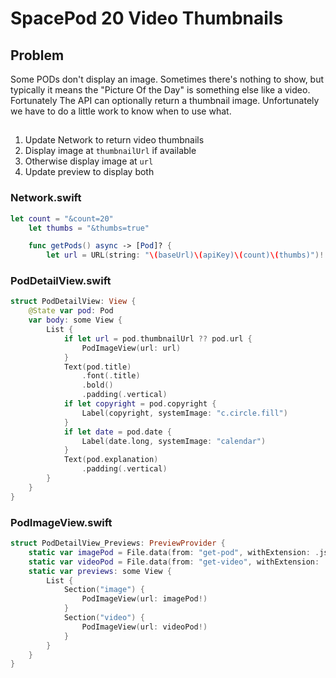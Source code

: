 # SpacePod 20 Video Thumbnails

## Problem

Some PODs don't display an image. Sometimes there's nothing to show, but typically it means the "Picture Of the Day" is something else like a video. Fortunately The API can optionally return a thumbnail image. Unfortunately we have to do a little work to know when to use what.

## 

1. Update Network to return video thumbnails
2. Display image at `thumbnailUrl` if available
3. Otherwise display image at `url`
4. Update preview to display both

### Network.swift

```swift
let count = "&count=20"
    let thumbs = "&thumbs=true"

    func getPods() async -> [Pod]? {
        let url = URL(string: "\(baseUrl)\(apiKey)\(count)\(thumbs)")!
```


### PodDetailView.swift

```swift
struct PodDetailView: View {
    @State var pod: Pod
    var body: some View {
        List {
            if let url = pod.thumbnailUrl ?? pod.url {
                PodImageView(url: url)
            }
            Text(pod.title)
                .font(.title)
                .bold()
                .padding(.vertical)
            if let copyright = pod.copyright {
                Label(copyright, systemImage: "c.circle.fill")
            }
            if let date = pod.date {
                Label(date.long, systemImage: "calendar")
            }
            Text(pod.explanation)
                .padding(.vertical)
        }
    }
}
```

### PodImageView.swift

```swift
struct PodDetailView_Previews: PreviewProvider {
    static var imagePod = File.data(from: "get-pod", withExtension: .json)?.toPod?.url
    static var videoPod = File.data(from: "get-video", withExtension: .json)?.toPod?.thumbnailUrl
    static var previews: some View {
        List {
            Section("image") {
                PodImageView(url: imagePod!)
            }
            Section("video") {
                PodImageView(url: videoPod!)
            }
        }
    }
}
```
